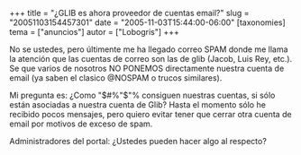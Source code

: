 +++
title = "¿GLIB es ahora proveedor de cuentas email?"
slug = "20051103154457301"
date = "2005-11-03T15:44:00-06:00"
[taxonomies]
tema = ["anuncios"]
autor = ["Lobogris"]
+++

No se ustedes, pero últimente me ha llegado correo SPAM donde me llama
la atención que las cuentas de correo son las de glib (Jacob, Luis Rey,
etc.). Se que varios de nosotros NO PONEMOS directamente nuestra cuenta
de email (ya saben el clasico @NOSPAM o trucos similares).

Mi pregunta es: ¿Como "$#%"$"% consiguen nuestras cuentas, si sólo están
asociadas a nuestra cuenta de Glib? Hasta el momento sólo he recibido
pocos mensajes, pero quiero evitar tener que cerrar otra cuenta de email
por motivos de exceso de spam.

Administradores del portal: ¿Ustedes pueden hacer algo al respecto?

